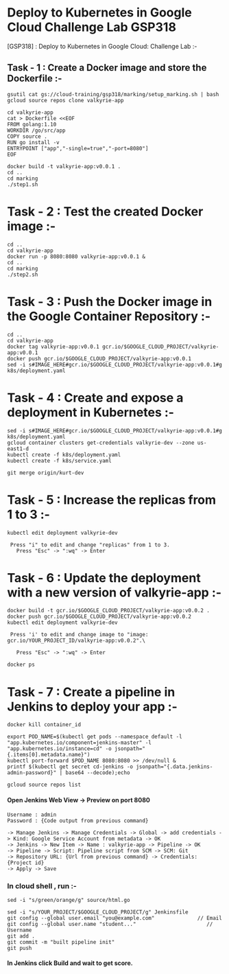 # Deploy to Kubernetes in Google Cloud  Challenge Lab GSP318

[GSP318] : Deploy to Kubernetes in Google Cloud: Challenge Lab :-



## Task - 1 : Create a Docker image and store the Dockerfile :-

```
gsutil cat gs://cloud-training/gsp318/marking/setup_marking.sh | bash
gcloud source repos clone valkyrie-app
```

```
cd valkyrie-app
cat > Dockerfile <<EOF
FROM golang:1.10
WORKDIR /go/src/app
COPY source .
RUN go install -v
ENTRYPOINT ["app","-single=true","-port=8080"]
EOF
```
```
docker build -t valkyrie-app:v0.0.1 .
cd ..
cd marking
./step1.sh
```

# Task - 2 : Test the created Docker image :-

```
cd ..
cd valkyrie-app
docker run -p 8080:8080 valkyrie-app:v0.0.1 &
cd ..
cd marking
./step2.sh
```

# Task - 3 : Push the Docker image in the Google Container Repository :-

```
cd ..
cd valkyrie-app
docker tag valkyrie-app:v0.0.1 gcr.io/$GOOGLE_CLOUD_PROJECT/valkyrie-app:v0.0.1
docker push gcr.io/$GOOGLE_CLOUD_PROJECT/valkyrie-app:v0.0.1
sed -i s#IMAGE_HERE#gcr.io/$GOOGLE_CLOUD_PROJECT/valkyrie-app:v0.0.1#g k8s/deployment.yaml
```

# Task - 4 : Create and expose a deployment in Kubernetes :-

```
sed -i s#IMAGE_HERE#gcr.io/$GOOGLE_CLOUD_PROJECT/valkyrie-app:v0.0.1#g k8s/deployment.yaml
gcloud container clusters get-credentials valkyrie-dev --zone us-east1-d
kubectl create -f k8s/deployment.yaml
kubectl create -f k8s/service.yaml

git merge origin/kurt-dev
```



# Task - 5 : Increase the replicas from 1 to 3 :-

```
kubectl edit deployment valkyrie-dev
```

```
 Press "i" to edit and change "replicas" from 1 to 3.
   Press "Esc" -> ":wq" -> Enter
```



# Task - 6 : Update the deployment with a new version of valkyrie-app :-

```
docker build -t gcr.io/$GOOGLE_CLOUD_PROJECT/valkyrie-app:v0.0.2 . 
docker push gcr.io/$GOOGLE_CLOUD_PROJECT/valkyrie-app:v0.0.2
kubectl edit deployment valkyrie-dev
```

```
 Press 'i' to edit and change image to "image: gcr.io/YOUR_PROJECT_ID/valkyrie-app:v0.0.2".\
 
   Press "Esc" -> ":wq" -> Enter

```

```
docker ps
```


# Task - 7 : Create a pipeline in Jenkins to deploy your app :-


```
docker kill container_id

export POD_NAME=$(kubectl get pods --namespace default -l "app.kubernetes.io/component=jenkins-master" -l "app.kubernetes.io/instance=cd" -o jsonpath="{.items[0].metadata.name}")
kubectl port-forward $POD_NAME 8080:8080 >> /dev/null &
printf $(kubectl get secret cd-jenkins -o jsonpath="{.data.jenkins-admin-password}" | base64 --decode);echo
```

```
gcloud source repos list
```


#### Open Jenkins Web View -> Preview on port 8080

   ```
   Username : admin
   Password : {Code output from previous command}
   
   -> Manage Jenkins -> Manage Credentials -> Global -> add credentials -> Kind: Google Service Account from metadata -> OK
   -> Jenkins -> New Item -> Name : valkyrie-app -> Pipeline -> OK
   -> Pipeline -> Script: Pipeline script from SCM -> SCM: Git
   -> Repository URL: {Url from previous command} -> Credentials: {Project id}
   -> Apply -> Save
   ```
   


### In cloud shell , run :-

```
sed -i "s/green/orange/g" source/html.go

sed -i "s/YOUR_PROJECT/$GOOGLE_CLOUD_PROJECT/g" Jenkinsfile
git config --global user.email "you@example.com"              // Email
git config --global user.name "student..."                       // Username
git add .
git commit -m "built pipeline init"
git push 
```

#### In  Jenkins click Build and wait to get score.
